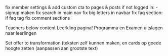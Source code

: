 <!-- Members-->
fix member settings & add custom cta to pages & posts if not logged in: -signup maken
fix search in main nav
fix big letters in navbar
fix faq section: if faq tag
fix comment sections

<!-- Over ons template -->
Teachers below content
Leerkling pagina! Programma en Examen uitslagen naar leerlingen

<!-- Offers -->
Set offer to transformation (teksten zelf kunnen maken, en cards op goede hoogte zetten (aanpassen aan grootste text)
